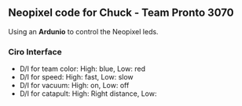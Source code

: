 ## Neopixel code for Chuck - Team Pronto 3070 ##

Using an **Ardunio** to control the Neopixel leds.

### Ciro Interface ###

- D/I for team color: High: blue, Low: red
- D/I for speed: High: fast, Low: slow
- D/I for vacuum: High: on, Low: off
- D/I for catapult: High: Right distance, Low: 
